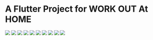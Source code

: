 # A Flutter Project for WORK OUT At HOME

![](assets/images/1.jpg)
![](assets/images/2.jpg)
![](assets/images/3.jpg)
![](assets/images/4.jpg)
![](assets/images/5.jpg)
![](assets/images/6.jpg)
![](assets/images/7.jpg)
![](assets/images/8.jpg)
![](assets/images/9.jpg)
![](assets/images/10.jpg)
